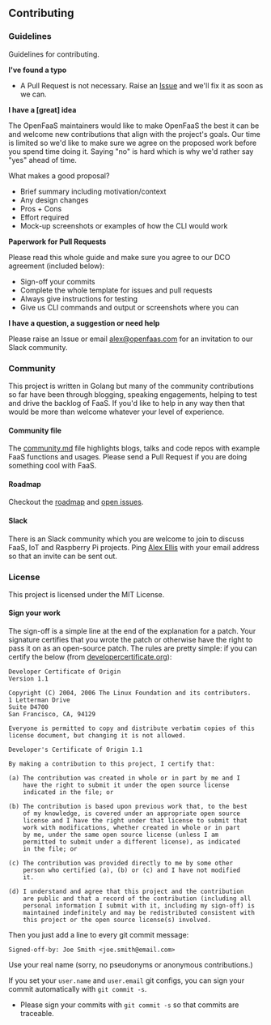 ## Contributing

### Guidelines

Guidelines for contributing.

**I've found a typo**

* A Pull Request is not necessary. Raise an [Issue](https://github.com/alexellis/faas/issues) and we'll fix it as soon as we can. 

**I have a [great] idea**

The OpenFaaS maintainers would like to make OpenFaaS the best it can be and welcome new contributions that align with the project's goals. Our time is limited so we'd like to make sure we agree on the proposed work before you spend time doing it. Saying "no" is hard which is why we'd rather say "yes" ahead of time.

What makes a good proposal?

* Brief summary including motivation/context
* Any design changes
* Pros + Cons
* Effort required
* Mock-up screenshots or examples of how the CLI would work

**Paperwork for Pull Requests**

Please read this whole guide and make sure you agree to our DCO agreement (included below):

* Sign-off your commits
* Complete the whole template for issues and pull requests
* Always give instructions for testing
 * Give us CLI commands and output or screenshots where you can 

**I have a question, a suggestion or need help**

Please raise an Issue or email alex@openfaas.com for an invitation to our Slack community.

### Community

This project is written in Golang but many of the community contributions so far have been through blogging, speaking engagements, helping to test and drive the backlog of FaaS. If you'd like to help in any way then that would be more than welcome whatever your level of experience.

#### Community file

The [community.md](https://github.com/alexellis/faas/blob/master/community.md) file highlights blogs, talks and code repos with example FaaS functions and usages. Please send a Pull Request if you are doing something cool with FaaS.

#### Roadmap

Checkout the [roadmap](https://github.com/alexellis/faas/blob/master/ROADMAP.md) and [open issues](https://github.com/alexellis/faas/issues).

#### Slack

There is an Slack community which you are welcome to join to discuss FaaS, IoT and Raspberry Pi projects. Ping [Alex Ellis](https://github.com/alexellis) with your email address so that an invite can be sent out.

### License

This project is licensed under the MIT License.

#### Sign your work

The sign-off is a simple line at the end of the explanation for a patch. Your
signature certifies that you wrote the patch or otherwise have the right to pass
it on as an open-source patch. The rules are pretty simple: if you can certify
the below (from [developercertificate.org](http://developercertificate.org/)):

```
Developer Certificate of Origin
Version 1.1

Copyright (C) 2004, 2006 The Linux Foundation and its contributors.
1 Letterman Drive
Suite D4700
San Francisco, CA, 94129

Everyone is permitted to copy and distribute verbatim copies of this
license document, but changing it is not allowed.

Developer's Certificate of Origin 1.1

By making a contribution to this project, I certify that:

(a) The contribution was created in whole or in part by me and I
    have the right to submit it under the open source license
    indicated in the file; or

(b) The contribution is based upon previous work that, to the best
    of my knowledge, is covered under an appropriate open source
    license and I have the right under that license to submit that
    work with modifications, whether created in whole or in part
    by me, under the same open source license (unless I am
    permitted to submit under a different license), as indicated
    in the file; or

(c) The contribution was provided directly to me by some other
    person who certified (a), (b) or (c) and I have not modified
    it.

(d) I understand and agree that this project and the contribution
    are public and that a record of the contribution (including all
    personal information I submit with it, including my sign-off) is
    maintained indefinitely and may be redistributed consistent with
    this project or the open source license(s) involved.
```

Then you just add a line to every git commit message:

    Signed-off-by: Joe Smith <joe.smith@email.com>

Use your real name (sorry, no pseudonyms or anonymous contributions.)

If you set your `user.name` and `user.email` git configs, you can sign your
commit automatically with `git commit -s`.

* Please sign your commits with `git commit -s` so that commits are traceable.
